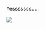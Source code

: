 Yesssssss.....

![](http://giphy.com/gifs/dumbto-jim-carrey-dumb-and-dumber-jeff-daniels-nJPkKr231dvKo)
